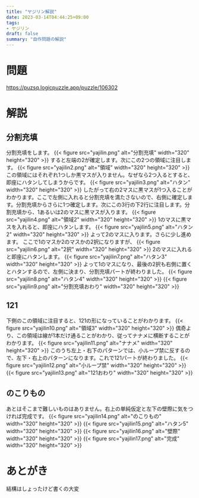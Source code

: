 ```yaml
---
title: "ヤジリン解説"
date: 2023-03-14T04:44:25+09:00
tags:
- ヤジリン
draft: false
summary: "自作問題の解説"
---
```


# 問題

https://puzsq.logicpuzzle.app/puzzle/106302

# 解説

## 分割充填

分割充填をします。
{{< figure src="yajilin.png" alt="分割充填" width="320" height="320" >}}
すると左端の2が確定します。次にこの2つの領域に注目します。
{{< figure src="yajilin2.png" alt="領域" width="320" height="320" >}}
この領域にはそれぞれ1つしか黒マスが入りません。なぜなら2つ入るとすると、即座にハタンしてしまうからです。
{{< figure src="yajilin3.png" alt="ハタン" width="320" height="320" >}}
したがって右の2マスに黒マスが1つ入ることがわかります。ここで左側に入れると分割充填を満たさないので、右側に確定します。分割充填からさらに1つ確定します。次にこの3行の下2行に注目します。分割充填から、1あるいは2のマスに黒マスが入ります。
{{< figure src="yajilin4.png" alt="領域2" width="320" height="320" >}}
1のマスに黒マスを入れると、即座にハタンします。
{{< figure src="yajilin5.png" alt="ハタン2" width="320" height="320" >}}
よって2のマスに入ります。さらに少し進めます。
ここで1のマスか2のマスかの2択になりますが、
{{< figure src="yajilin6.png" alt="2択" width="320" height="320" >}}
2のマスに入れると即座にハタンします。
{{< figure src="yajilin7.png" alt="ハタン3" width="320" height="320" >}}
よって1のマスになり、最後の2択も右側に置くとハタンするので、左側に決まり、分割充填パートが終わりました。
{{< figure src="yajilin8.png" alt="ハタン4" width="320" height="320" >}}
{{< figure src="yajilin9.png" alt="分割充填おわり" width="320" height="320" >}}

## 121

下側のこの領域に注目すると、121の形になっていることがわかります。
{{< figure src="yajilin10.png" alt="領域3" width="320" height="320" >}}
偶奇より、この領域は線が1本だけ通ることがわかり、従ってナナメに横断することがわかります。
{{< figure src="yajilin11.png" alt="ナナメ" width="320" height="320" >}}
このうち左上・右下のパターンでは、小ループ禁に反するので、左下・右上のパターンになります。これで121パートが終わりました。
{{< figure src="yajilin12.png" alt="小ループ禁" width="320" height="320" >}}
{{< figure src="yajilin13.png" alt="121おわり" width="320" height="320" >}}

## のこりもの

あとはそこまで難しいものはありません。右上の単純仮定と左下の壁際に気をつければ完成です。
{{< figure src="yajilin14.png" alt="のこりもの" width="320" height="320" >}}
{{< figure src="yajilin15.png" alt="ハタン5" width="320" height="320" >}}
{{< figure src="yajilin16.png" alt="壁際" width="320" height="320" >}}
{{< figure src="yajilin17.png" alt="完成" width="320" height="320" >}}

# あとがき

結構はしょったけど書くの大変

